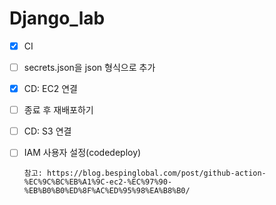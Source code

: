# Django_lab
- [X] CI
- [ ] secrets.json을 json 형식으로 추가
- [X] CD: EC2 연결
- [ ] 종료 후 재배포하기
- [ ] CD: S3 연결
- [ ] IAM 사용자 설정(codedeploy)

      참고: https://blog.bespinglobal.com/post/github-action-%EC%9C%BC%EB%A1%9C-ec2-%EC%97%90-%EB%B0%B0%ED%8F%AC%ED%95%98%EA%B8%B0/
